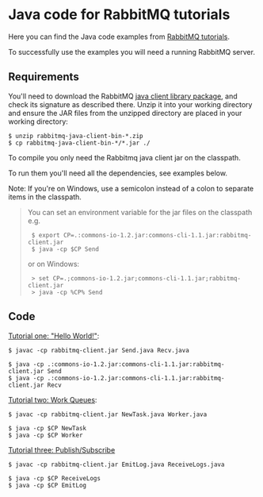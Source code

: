 # Java code for RabbitMQ tutorials

Here you can find the Java code examples from [RabbitMQ
tutorials](http://www.rabbitmq.com/getstarted.html).

To successfully use the examples you will need a running RabbitMQ server.

## Requirements

You'll need to download the RabbitMQ
[java client library package](http://www.rabbitmq.com/java-client.html),
and check its signature as described there.
Unzip it into your working directory and ensure the JAR files from the
unzipped directory are placed in your working directory:

    $ unzip rabbitmq-java-client-bin-*.zip
    $ cp rabbitmq-java-client-bin-*/*.jar ./

To compile you only need the Rabbitmq java client jar on the classpath.

To run them you'll need all the dependencies, see examples below.

Note: If you're on Windows,
use a semicolon instead of a colon to separate items in the classpath.

> You can set an environment variable for the jar files on the classpath e.g.
>
>      $ export CP=.:commons-io-1.2.jar:commons-cli-1.1.jar:rabbitmq-client.jar
>      $ java -cp $CP Send
>
> or on Windows:
>
>      > set CP=.;commons-io-1.2.jar;commons-cli-1.1.jar;rabbitmq-client.jar
>      > java -cp %CP% Send

## Code

[Tutorial one: "Hello World!"](http://www.rabbitmq.com/tutorial-one-java.html):

    $ javac -cp rabbitmq-client.jar Send.java Recv.java

    $ java -cp .:commons-io-1.2.jar:commons-cli-1.1.jar:rabbitmq-client.jar Send
    $ java -cp .:commons-io-1.2.jar:commons-cli-1.1.jar:rabbitmq-client.jar Recv

[Tutorial two: Work Queues](http://www.rabbitmq.com/tutorial-two-java.html):

    $ javac -cp rabbitmq-client.jar NewTask.java Worker.java

    $ java -cp $CP NewTask
    $ java -cp $CP Worker

[Tutorial three: Publish/Subscribe](http://www.rabbitmq.com/tutorial-three-java.html)

    $ javac -cp rabbitmq-client.jar EmitLog.java ReceiveLogs.java

    $ java -cp $CP ReceiveLogs
    $ java -cp $CP EmitLog


